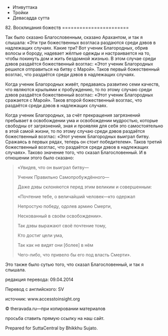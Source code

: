 









* Итивуттака
* Тройки
* Девасадда сутта


82\. Восклицания божеств
\=\=\=\=\=\=\=\=\=\=\=\=\=\=\=\=\=\=\=\=\=\=\=



Так было сказано Благословенным, сказано Арахантом, и так я слышала: «Эти три божественных возгласа раздаются среди дэвов в надлежащих случаях\. Какие три? Вот ученик Благородных, обрив волосы и бороду, надевает жёлтые одежды и настраивается на то, чтобы покинуть дом и жить бездомной жизнью\. В этом случае среди дэвов раздаётся божественный возглас: «Этот ученик Благородных решился отправиться на битву с Марой»\. Таков первый божественный возглас, что раздаётся среди дэвов в надлежащих случаях\.


Когда ученик Благородных живёт, предаваясь развитию семи качеств, что являются крыльями к пробуждению, то по этому случаю среди дэвов раздаётся божественный возглас: «Этот ученик Благородных сражается с Марой»\. Таков второй божественный возглас, что раздаётся среди дэвов в надлежащих случаях\.


Когда ученик Благородных, за счёт прекращения загрязнений пребывает в освобождении ума и освобождении мудростью, которые свободны от загрязнений, зная и проявляя для себя это самостоятельно в этой самой жизни, то по этому случаю среди дэвов раздаётся божественный возглас: «Этот ученик Благородных выиграл битву\. Сражаясь в первых рядах, теперь он стоит победителем»\. Таков третий божественный возглас, что раздаётся среди дэвов в надлежащих случаях»\. Таково значение того, что сказал Благословенный\. И в отношении этого было сказано:



> «Увидев, что он выиграл битву—  
> 
> Ученик Правильно Самопробуждённого—  
> 
> Даже дэвы склоняются перед этим великим и совершенным:  
> 
> «Почтение тебе, о величайший человек—кто одержал  
> 
> Непростую победу, одолев армию Смерти,  
> 
> Нескованный в своём освобождении»\.  
> 
> Так дэвы выражают своё почтение тому,  
> 
> Кто достиг цели ума,  
> 
> Так как не видят они \[более\] в нём  
> 
> Чего\-либо, что привело бы его под власть Смерти»\.


Это также было сутью того, что сказал Благословенный, и так я слышала\.



редакция перевода: 09\.04\.2014


Перевод с английского: SV


источник: www\.accesstoinsight\.org


© theravada\.ru—при копировании материалов


просьба ставить прямую ссылку на наш сайт\.


Prepared for SuttaCentral by Bhikkhu Sujato\.






